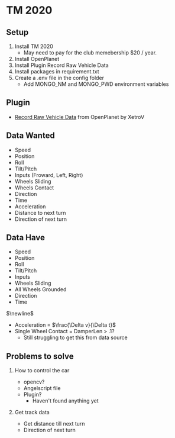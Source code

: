 # TM 2020

## Setup
1. Install TM 2020
	- May need to pay for the club memebership $20 / year.
2. Install OpenPlanet
3. Install Plugin Record Raw Vehicle Data
4. Install packages in requirement.txt
5. Create a .env file in the config folder
	- Add MONGO_NM and MONGO_PWD environment variables
## Plugin
- [Record Raw Vehicle Data](https://openplanet.dev/plugin/recordrawvehicledata) from OpenPlanet by XetroV

## Data Wanted

- Speed
- Position
- Roll
- Tilt/Pitch
- Inputs (Froward, Left, Right)
- Wheels Sliding
- Wheels Contact
- Direction
- Time
- Acceleration
- Distance to next turn
- Direction of next turn

## Data Have

- Speed
- Position
- Roll
- Tilt/Pitch
- Inputs
- Wheels Sliding
- All Wheels Grounded
- Direction
- Time

$\newline$
- Acceleration = $\frac{\Delta v}{\Delta t}$
- Single Wheel Contact = DamperLen > .1?
	- Still struggling to get this from data source


## Problems to solve
1. How to control the car
	- opencv?
	- Angelscript file
	- Plugin?
		- Haven't found anything yet

2. Get track data
	- Get distance till next turn
	- Direction of next turn